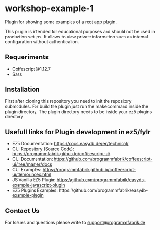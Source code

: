# workshop-example-1

Plugin for showing some examples of a root app plugin.

This plugin is intended for educational purposes and should not be used in production setups. It allows to view private information such as internal configuration without authentication.

## Requeriments
 - Coffescript @1.12.7
 - Sass

## Installation
First after cloning this repository you need to init the repository submodules.
For build the plugin just run the make command inside the plugin directory. The plugin directory needs to be inside your ez5 plugins directory

## Usefull links for Plugin development in ez5/fylr 
 - EZ5 Documentation: https://docs.easydb.de/en/technical/
 - CUI Repository (Source Code): https://programmfabrik.github.io/coffeescript-ui/
 - CUI Documentation: https://github.com/programmfabrik/coffeescript-ui/tree/master/docs
 - CUI Examples: https://programmfabrik.github.io/coffeescript-ui/demo/index.html
 - JS Vanilla EZ5 Plugin: https://github.com/programmfabrik/easydb-example-javascript-plugin
 - EZ5 Plugins Examples: https://github.com/programmfabrik/easydb-example-plugin


## Contact Us
For Issues and questions please write to support@programmfabrik.de